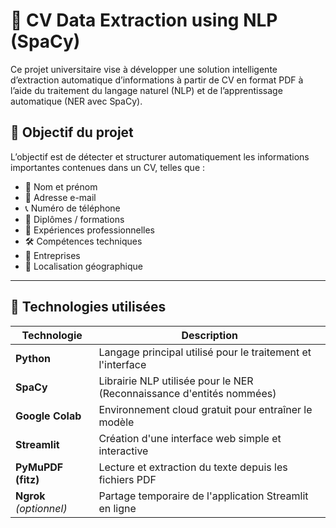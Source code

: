 # 📄 CV Data Extraction using NLP (SpaCy)

Ce projet universitaire vise à développer une solution intelligente d’extraction automatique d’informations à partir de CV en format PDF à l’aide du traitement du langage naturel (NLP) et de l’apprentissage automatique (NER avec SpaCy).

## 🎯 Objectif du projet

L’objectif est de détecter et structurer automatiquement les informations importantes contenues dans un CV, telles que :
- 📛 Nom et prénom
- 📧 Adresse e-mail
- 📞 Numéro de téléphone
- 🏫 Diplômes / formations
- 💼 Expériences professionnelles
- 🛠️ Compétences techniques
- 🏢 Entreprises
- 📍 Localisation géographique

---

## 🧠 Technologies utilisées

| Technologie | Description |
|------------|-------------|
| **Python** | Langage principal utilisé pour le traitement et l'interface |
| **SpaCy** | Librairie NLP utilisée pour le NER (Reconnaissance d'entités nommées) |
| **Google Colab** | Environnement cloud gratuit pour entraîner le modèle |
| **Streamlit** | Création d'une interface web simple et interactive |
| **PyMuPDF (fitz)** | Lecture et extraction du texte depuis les fichiers PDF |
| **Ngrok** *(optionnel)* | Partage temporaire de l'application Streamlit en ligne |

